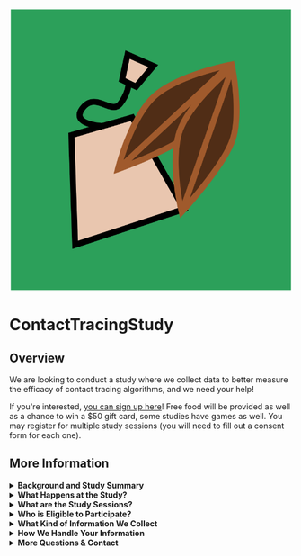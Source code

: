 ![logo image](CoCoTLogoFull.svg)
# ContactTracingStudy

## Overview
We are looking to conduct a study where we collect data to better measure the efficacy of contact tracing algorithms, and we need your help!

If you're interested, [you can sign up here](https://forms.gle/KyJ7SJerBSGg8eyC7)!
Free food will be provided as well as a chance to win a $50 gift card, some studies have games as well.
You may register for multiple study sessions (you will need to fill out a consent form for each one).

## More Information

<details>
<summary><b>Background and Study Summary</b></summary>

COVID-19 is an airborne-transmitted virus that has already claimed over 6 million lives globally.
However, it is not the first pandemic that humanity has faced and may not be the last. 
Historically, contact tracing was used to combat the spread of ilnesses: by determining the contacts of infected individuals and informing those who may be at risk of their potential exposure, many infected people can self-isolate before they show symptoms or become infectious. 
This was previously done manually by trained healthcare professionals but this makes the process resource intensive to scale.
The rapid development of the COVID-19 pandemic and its fast spread made manual contact tracing less effective at slowing the spread of the virus than previous infectious diseases. 

Some researchers have proposed a solution to this problem though, in the form of automated contact tracing, whereby the prevalence of cellphones in certain communities is leveraged to help determine contacts of those who are infected. 
Many developments have been made in the field of automated contact tracing, such as making it much more privacy preserving, battery efficient, and a distributed protocol, but much work still needs to be done. 

One of these issues is the accuracy of risk assesment between users.
The current application used in the USA - [Exposure Notification](https://www.google.com/covid19/exposurenotifications/) - relies off bluetooth low energy (BLE) signals between devices, which is a notoriously noisy indicator of distances. 
Few datasets exist of these BLE signals between devices and none between many people, where contact tracing would be most effective. 
Obtaining this data is critical to studying and accurately benchmarking contact tracing algorithms. 
The current best dataset available was made for the NIST's [Too Close for Too Long (TC4TL) competition](https://tc4tlchallenge.nist.gov/), where pairs of people collected BLE data between one another.
This was a useful step but still data is needed between multiple people to determine the effects of other people or phones in the same room on BLE signals. 

The purpose of this study is to collect such a dataset for our own contact tracing algorithm studies as well as for other researchers to evaluate their algorithms. 
</details>

<details>
<summary><b>What Happens at the Study?</b></summary>

During the study, you will active our custom app to begin collecting sensor data from your phone.
This sensor data is later used to estimate your distance apart from other people in the room.
You'll also have a lanyard with a localizing sensor to tell us your precise location within the study area.

Depending on which study(ies) you participate in, we'll ask you to perform some activities (see <i>What are the Study Sessions?</i>).
Once the activities are complete, we'll collect the data from your phones as well as return the lanyards then raffle off some $50 gift cards.
</details>


<details>
<summary><b>What are the Study Sessions?</b></summary>

We will be hosting two (2) to three (3) studies for you to participate in, you may participate in as many as you'd like.
The three sessions are:

1. Indoor Unstructured
    * We will host an indoor social event and encourage mingling with others and moving around the room. To help with this, we will host an ice breaker.
    * This session will be hosted on [4/27/23 at 12:30PM](https://calendar.google.com/calendar/event?action=TEMPLATE&tmeid=MGdvOHRkOGdsY3Q4ajFqMml2bW92ZXMxOGsgY184YjBkMDQ3NmZiOTJiMDE0MGU1ZWM3MjNkOWIwMTY3NzQyZGU2YzFjZjVlYjVlNWQzYzdlNDE0NzJjOGNmNWI1QGc&tmsrc=c_8b0d0476fb92b0140e5ec723d9b0167742de6c1cf5eb5e5d3c7e41472c8cf5b5%40group.calendar.google.com)
2. Outdoor Unstructured
    * We will host an outdoor social event and provide lawn games (Bocce, Croquet, and Cornhole) to be played.
    * This session will be hosted on [5/5/23 at 12:30PM](https://calendar.google.com/calendar/event?action=TEMPLATE&tmeid=MGU0dGUwZmpudmE0ajRpYjh0NW42b3ZtNzAgY184YjBkMDQ3NmZiOTJiMDE0MGU1ZWM3MjNkOWIwMTY3NzQyZGU2YzFjZjVlYjVlNWQzYzdlNDE0NzJjOGNmNWI1QGc&tmsrc=c_8b0d0476fb92b0140e5ec723d9b0167742de6c1cf5eb5e5d3c7e41472c8cf5b5%40group.calendar.google.com). Because this one is outdoors, the timing is subject to change due to weather. 
3. Indoor Structured
    * In this study, you will be assigned sequential locations in a room. When directed, you will navigate to each location then remain there for 60 seconds to collect data. Once the data has been collected, we will direct you towards the next location.
    * This session will be hosted on ~5/5/23 at 11:30AM~

At each study, you will be outfitted with some sensing hardware to collect data about how you move, your location relative to the environment, and your location relative to others.
We will provide food at the unstructured studies (1 & 2). All participants will have a chance to win $50 gift cards at each study (1-3).
You can view the [full calendar here](https://calendar.google.com/calendar/embed?src=c_8b0d0476fb92b0140e5ec723d9b0167742de6c1cf5eb5e5d3c7e41472c8cf5b5%40group.calendar.google.com&ctz=America%2FNew_York). 
We will email any potential updates and update this page as well. 
</details>

<details>
<summary><b>Who is Eligible to Participate?</b></summary>

You must be 18 years or older and be able to be physically present for the duration of the study to participate.
~~We prefer that you have an Android phone running Android 8.1 or higher, since we will be using them for the study to collect data.~~
~~If you do not own such a device, you may still register but your participation in the study depends on how many devices we have to loan.~~
You do not need an Android phone, we'll lend you one at the study.
</details>


<details>
<summary><b>What Kind of Information We Collect</b></summary>

Our app collects data from the following information from your phone and its sensors:

* phone model
* accelerometer
* gyroscope
* activity
* heading
* magnetometer
* compas
* Bluetooth received signal strength (only to other phones running our app)

This information is stored locally on your device until you complete the send-off form, at which point it sends it to me anonymously.
We do not believe the information contained from these sensors can be used to infer sensitive information about you and your name is not linked to your data.
</details>


<details>
<summary><b>How We Handle Your Information</b></summary>

The data you provide us is stored locally on a machine at CMU in a locked area. 
The machine it will be retained on is locked with a password and on an encrypted disk. 

We will eventually release the data as a public dataset for future research. 
</details>

<details>
<summary><b>More Questions & Contact</b></summary>

Feel free to reach out to me at < tkann \[at\] cmu \[dot\] edu > for any more questions about the study.
</details>
